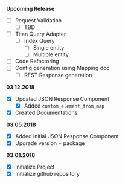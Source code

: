 **Upcoming Release**

- [ ] Request Validation 
    - [ ] TBD
- [ ] Titan Query Adapter 
    - [ ] Index Query
        - [ ] Single entity
        - [ ] Multiple entity
- [ ] Code Refactoring
- [ ] Config generation using Mapping doc
    -[ ] REST Response generation

**03.12.2018**

- [X] Updated JSON Response Component 
    - [X] Added `custom_element_from_map`
- [X] Created Documentations

**03.05.2018**

- [X] Added initial JSON Response Component  
- [X] Upgrade version + package

**03.01.2018**

- [X] Initialize Project
- [X] Initialize github repository
